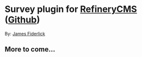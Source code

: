 # Survey plugin for [RefineryCMS](http://www.refinerycms.com) ([Github](http://github.com/resolve/refinerycms))

By: [James Fiderlick](http://www.github.com/jamesfid/)

## More to come...